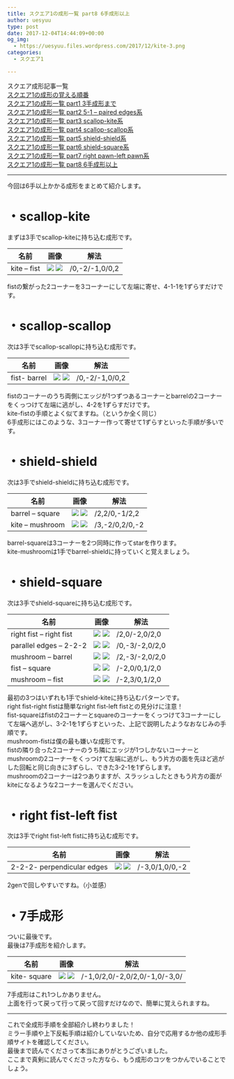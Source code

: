 ```yaml
---
title: スクエア1の成形一覧 part8 6手成形以上
author: uesyuu
type: post
date: 2017-12-04T14:44:09+00:00
og_img:
  - https://uesyuu.files.wordpress.com/2017/12/kite-3.png
categories:
  - スクエア1

---
```

スクエア成形記事一覧  
[スクエア1の成形の覚える順番][1]  
[スクエア1の成形一覧 part1 3手成形まで][2]  
[スクエア1の成形一覧 part2 5-1 &#8211; paired edges系][3]  
[スクエア1の成形一覧 part3 scallop-kite系][4]  
[スクエア1の成形一覧 part4 scallop-scallop系][5]  
[スクエア1の成形一覧 part5 shield-shield系][6]  
[スクエア1の成形一覧 part6 shield-square系][7]  
[スクエア1の成形一覧 part7 right pawn-left pawn系][8]  
[スクエア1の成形一覧 part8 6手成形以上][9]

* * *

今回は6手以上かかる成形をまとめて紹介します。

# ・scallop-kite

まずは3手でscallop-kiteに持ち込む成形です。

|名前|画像|解法|
|--|--|--|
|kite &#8211; fist|![](/images/2017/12/kite-3.png) ![](/images/2017/12/fist-2-5.png)|/0,-2/-1,0/0,2|

fistの繋がった2コーナーを3コーナーにして左端に寄せ、4-1-1を1ずらすだけです。

# ・scallop-scallop

次は3手でscallop-scallopに持ち込む成形です。

|名前|画像|解法|
|--|--|--|
|fist- barrel|![](/images/2017/12/fist-1-5.png) ![](/images/2017/12/barrel-3.png)|/0,-2/-1,0/0,2|

fistのコーナーのうち両側にエッジが1つずつあるコーナーとbarrelの2コーナーをくっつけて左端に逃がし、4-2を1ずらすだけです。  
kite-fistの手順とよく似てますね。（というか全く同じ）  
6手成形にはこのような、3コーナー作って寄せて1ずらすといった手順が多いです。

# ・shield-shield

次は3手でshield-shieldに持ち込む成形です。

|名前|画像|解法|
|--|--|--|
|barrel &#8211; square|![](/images/2017/12/barrel-3.png) ![](/images/2017/12/square-11.png)|/2,2/0,-1/2,2|
|kite &#8211; mushroom|![](/images/2017/12/kite-2.png) ![](/images/2017/12/mushroom-11.png)|/3,-2/0,2/0,-2|

barrel-squareは3コーナーを2つ同時に作ってstarを作ります。  
kite-mushroomは1手でbarrel-shieldに持っていくと覚えましょう。

# ・shield-square

次は3手でshield-squareに持ち込む成形です。

|名前|画像|解法|
|--|--|--|
|right fist &#8211; right fist|![](/images/2017/12/fist-2-5.png) ![](/images/2017/12/fist-1-4.png)|/2,0/-2,0/2,0|
|parallel edges &#8211; 2-2-2|![](/images/2017/12/parallel-1.png) ![](/images/2017/12/2-2-2-1.png)|/0,-3/-2,0/2,0|
|mushroom &#8211; barrel|![](/images/2017/12/mushroom-11.png) ![](/images/2017/12/barrel-11.png)|/2,-3/-2,0/2,0|
|fist &#8211; square|![](/images/2017/12/fist-1-6.png) ![](/images/2017/12/square-2.png)|/-2,0/0,1/2,0|
|mushroom &#8211; fist|![](/images/2017/12/mushroom-31.png) ![](/images/2017/12/fist-2-4.png)|/-2,3/0,1/2,0|

最初の3つはいずれも1手でshield-kiteに持ち込むパターンです。  
right fist-right fistは簡単なright fist-left fistとの見分けに注意！  
fist-squareはfistの2コーナーとsquareのコーナーをくっつけて3コーナーにして左端へ逃がし、3-2-1を1ずらすといった、上記で説明したようなおなじみの手順です。  
mushroom-fistは僕の最も嫌いな成形です。  
fistの隣り合った2コーナーのうち隣にエッジが1つしかないコーナーとmushroomの2コーナーをくっつけて左端に逃がし、もう片方の面を先ほど逃がした回転と同じ向きに3ずらし、できた3-2-1を1ずらします。  
mushroomの2コーナーは2つありますが、スラッシュしたときもう片方の面がkiteになるような2コーナーを選んでください。

# ・right fist-left fist

次は3手でright fist-left fistに持ち込む成形です。

|名前|画像|解法|
|--|--|--|
|2-2-2- perpendicular edges|![](/images/2017/12/2-2-2-1.png) ![](/images/2017/12/perpendicular-2.png)|/-3,0/1,0/0,-2|

2genで回しやすいですね。（小並感）

# ・7手成形

ついに最後です。  
最後は7手成形を紹介します。

|名前|画像|解法|
|--|--|--|
|kite- square|![](/images/2017/12/kite-2.png) ![](/images/2017/12/square-11.png)|/-1,0/2,0/-2,0/2,0/-1,0/-3,0/|

7手成形はこれ1つしかありません。  
上面を行って戻って行って戻って回すだけなので、簡単に覚えられますね。

* * *

これで全成形手順を全部紹介し終わりました！  
ミラー手順や上下反転手順は紹介していないため、自分で応用するか他の成形手順サイトを確認してください。  
最後まで読んでくださって本当にありがとうございました。  
ここまで真剣に読んでくださった方なら、もう成形のコツをつかんでいることでしょう。

[1]: /post/2017-12-04-order-when-you-learn-cubeshape
[2]: /post/2017-12-04-3-slice
[3]: /post/2017-12-04-5-1-paired-edges
[4]: /post/2017-12-04-scallop-kite
[5]: /post/2017-12-04-scallop-scallop
[6]: /post/2017-12-04-shield-shield
[7]: /post/2017-12-04-shield-square
[8]: /post/2017-12-04-right-pawn-left-pawn
[9]: /post/2017-12-04-6-slice